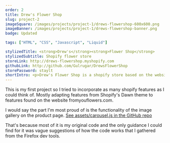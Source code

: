 ```yaml
---
order: 2
title: Drew's Flower Shop
slug: project-2
imageSquare: /images/projects/project-1/drews-flowershop-600x600.png
imageBanner: /images/projects/project-1/drews-flowershop-banner.png
badge: Updated

tags: ["HTML", "CSS", "Javascript", "Liquid"]

stylizedTitle: <strong>Drew's</strong><strong>Flower Shop</strong>
stylizedSubtitle: Shopify flower store
storeLink: http://drews-flowershop.myshopify.com
githubLink: http://github.com/Gulrugar/DrewsFlowerShop
storePassword: staylt
shortIntro: <p>Drew's Flower Shop is a shopify store based on the website fromyouflowers.com.</p>
---
```


<p>
  This is my first project so I tried to incorporate as many shopify
  features as I could think of. Mostly adapting features from Shopify's
  Dawn theme to features found on the website fromyouflowers.com.
</p>
<p>
  I would say the part I'm most proud of is the functionality of the image
  gallery on the product page.
  <a
    class="github-link"
    href="http://github.com/Gulrugar/DrewsFlowerShop/blob/master/assets/carousel.js"
    target="_blank"
    >See assets/carousel.js in the GitHub repo</a
  >
</p>
<p>
  That's because most of it is my original code and the only guidance I
  could find for it was vague suggestions of how the code works that I
  gathered from the Firefox dev tools.
</p>

